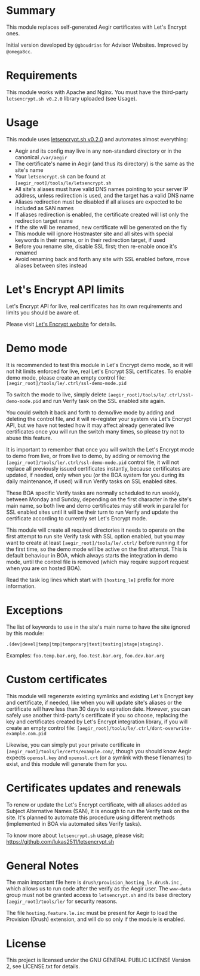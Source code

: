 Summary
=======

This module replaces self-generated Aegir certificates with Let's Encrypt ones.

Initial version developed by `@gboudrias` for Advisor Websites. Improved by `@omega8cc`.

Requirements
============

This module works with Apache and Nginx. You must have the third-party `letsencrypt.sh v0.2.0` library uploaded (see Usage).

Usage
=====

This module uses [letsencrypt.sh v0.2.0](https://github.com/lukas2511/letsencrypt.sh) and automates almost everything:

* Aegir and its config may live in any non-standard directory or in the canonical `/var/aegir`
* The certificate's name in Aegir (and thus its directory) is the same as the site's name
* Your `letsencrypt.sh` can be found at `[aegir_root]/tools/le/letsencrypt.sh`
* All site's aliases must have valid DNS names pointing to your server IP address,
  unless redirection is used, and the target has a valid DNS name
* Aliases redirection must be disabled if all aliases are expected to be included as SAN names
* If aliases redirection is enabled, the certificate created will list only the redirection target name
* If the site will be renamed, new certificate will be generated on the fly
* This module will ignore Hostmaster site and all sites with special keywords in their names,
  or in their redirection target, if used
* Before you rename site, disable SSL first; then re-enable once it's renamed
* Avoid renaming back and forth any site with SSL enabled before, move aliases between sites instead

Let's Encrypt API limits
========================

Let's Encrypt API for live, real certificates has its own requirements and limits you should be aware of.

Please visit [Let's Encrypt website](https://community.letsencrypt.org/t/rate-limits-for-lets-encrypt/6769) for details.

Demo mode
=========

It is recommended to test this module in Let's Encrypt demo mode, so it will not hit limits enforced for live, real Let's Encrypt SSL certificates. To enable demo mode, please create an empty control file: `[aegir_root]/tools/le/.ctrl/ssl-demo-mode.pid`

To switch the mode to live, simply delete `[aegir_root]/tools/le/.ctrl/ssl-demo-mode.pid` and run Verify task on the SSL enabled site again.

You could switch it back and forth to demo/live mode by adding and deleting the control file, and it will re-register your system via Let's Encrypt API, but we have not tested how it may affect already generated live certificates once you will run the switch many times, so please try not to abuse this feature.

It is important to remember that once you will switch the Let's Encrypt mode to demo from live, or from live to demo, by adding or removing the `[aegir_root]/tools/le/.ctrl/ssl-demo-mode.pid` control file, it will not replace all previously issued certificates instantly, because certificates are updated, if needed, only when you (or the BOA system for you during its daily maintenance, if used) will run Verify tasks on SSL enabled sites.

These BOA specific Verify tasks are normally scheduled to run weekly, between Monday and Sunday, depending on the first character in the site's main name, so both live and demo certificates may still work in parallel for SSL enabled sites until it will be their turn to run Verify and update the certificate according to currently set Let's Encrypt mode.

This module will create all required directories it needs to operate on the first attempt to run site Verify task with SSL option enabled, but you may want to create at least `[aegir_root]/tools/le/.ctrl/` before running it for the first time, so the demo mode will be active on the first attempt. This is default behaviour in BOA, which always starts the integration in demo mode, until the control file is removed (which may require support request when you are on hosted BOA).

Read the task log lines which start with `[hosting_le]` prefix for more information.

Exceptions
==========

The list of keywords to use in the site's main name to have the site ignored by this module:

  `.(dev|devel|temp|tmp|temporary|test|testing|stage|staging).`

Examples: `foo.temp.bar.org`, `foo.test.bar.org`, `foo.dev.bar.org`

Custom certificates
===================

This module will regenerate existing symlinks and existing Let's Encrypt key and certificate, if needed, like when you will update site's aliases or the certificate will have less than 30 days to expiration date. However, you can safely use another third-party's certificate if you so choose, replacing the key and certificates created by Let's Encrypt integration library, if you will create an empty control file: `[aegir_root]/tools/le/.ctrl/dont-overwrite-example.com.pid`

Likewise, you can simply put your private certificate in `[aegir_root]/tools/le/certs/example.com/`, though you should know Aegir expects `openssl.key` and `openssl.crt` (or a symlink with these filenames) to exist, and this module will generate them for you.

Certificates updates and renewals
=================================

To renew or update the Let's Encrypt certificate, with all aliases added as Subject Alternative Names (SAN), it is enough to run the Verify task on the site. It's planned to automate this procedure using different methods (implemented in BOA via automated sites Verify tasks).

To know more about `letsencrypt.sh` usage, please visit: https://github.com/lukas2511/letsencrypt.sh

General Notes
=============

The main important file here is `drush/provision_hosting_le.drush.inc` , which allows us to run code after the verify as the Aegir user. The `www-data` group must not be granted access to `letsencrypt.sh` and its base directory `[aegir_root]/tools/le/` for security reasons.

The file `hosting.feature.le.inc` must be present for Aegir to load the Provision (Drush) extension, and will do so only if the module is enabled.

License
=======

This project is licensed under the GNU GENERAL PUBLIC LICENSE Version 2, see LICENSE.txt for details.

